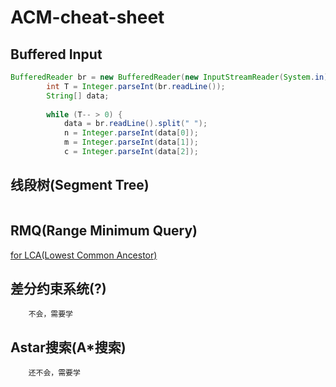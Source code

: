 ACM-cheat-sheet
===============

Buffered Input
--------------
```java
BufferedReader br = new BufferedReader(new InputStreamReader(System.in));
        int T = Integer.parseInt(br.readLine());
        String[] data;
        
        while (T-- > 0) {
            data = br.readLine().split(" ");
            n = Integer.parseInt(data[0]);
            m = Integer.parseInt(data[1]);
            c = Integer.parseInt(data[2]);
```



线段树(Segment Tree)
--------------------
```java
```

RMQ(Range Minimum Query)
------------------------
[for LCA(Lowest Common Ancestor)](http://community.topcoder.com/tc?module=Static&d1=tutorials&d2=lowestCommonAncestor)

差分约束系统(?)
---------------
        不会，需要学

Astar搜索(A*搜索)
-----------------
        还不会，需要学
